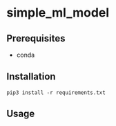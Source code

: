# simple_ml_model

## Prerequisites

- conda

## Installation

```
pip3 install -r requirements.txt
```

## Usage
